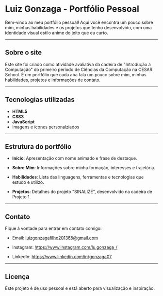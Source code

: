 # Luiz Gonzaga - Portfólio Pessoal

Bem-vindo ao meu portfólio pessoal! Aqui você encontra um pouco sobre mim, minhas habilidades e os projetos que tenho desenvolvido, com uma identidade visual estilo anime do jeito que eu curto.

---

## Sobre o site

Este site foi criado como atividade avaliativa da cadeira de "Introdução à Computação" do primeiro período de
Ciências da Computação na CESAR School. É um portfólio que cada aba fala um pouco sobre mim, minhas habilidades,
projetos e informações de contato.

---

## Tecnologias utilizadas

- **HTML5**
- **CSS3**
- **JavaScript**
- Imagens e ícones personalziados

---

## Estrutura do portfólio

- **Início**: Apresentação com nome animado e frase de destaque.

- **Sobre Mim**: Informações sobre minha formação, interesses e trajetória.

- **Habilidades**: Lista das linguagens, ferramentas e tecnologias que estudo e utilizo.

- **Projetos**: Detalhes do projeto "SINALIZE", desenvolvido na cadeira de Projeto 1.

---

## Contato

Fique à vontade para entrar em contato comigo:

- Email: luizgonzagafilho201365@gmail.com

- Instagram: https://www.instagram.com/lu.gonzaga_/

- LinkedIn: https://www.linkedin.com/in/gonzaga07

---

## Licença

Este projeto é de uso pessoal e está aberto para visualização e inspiração.

